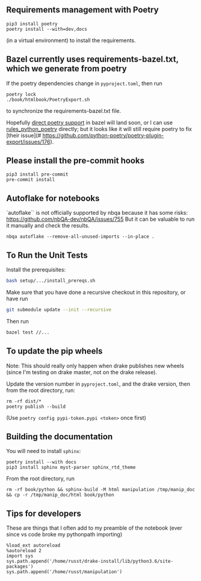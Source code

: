 ## Requirements management with Poetry

```
pip3 install poetry
poetry install --with=dev,docs
```
(in a virtual environment) to install the requirements.

## Bazel currently uses requirements-bazel.txt, which we generate from poetry

If the poetry dependencies change in `pyproject.toml`, then run
```
poetry lock
./book/htmlbook/PoetryExport.sh
```
to synchronize the requirements-bazel.txt file.

Hopefully [direct poetry
support](https://github.com/bazelbuild/rules_python/issues/340) in bazel will land soon, or I can use [rules_python_poetry](https://github.com/AndrewGuenther/rules_python_poetry) directly; but it looks like it will still require poetry to fix [their issue](# https://github.com/python-poetry/poetry-plugin-export/issues/176).

## Please install the pre-commit hooks

```
pip3 install pre-commit
pre-commit install
```

## Autoflake for notebooks

`autoflake`` is not officially supported by nbqa because it has some risks:
https://github.com/nbQA-dev/nbQA/issues/755 But it can be valuable to run it
manually and check the results.

```
nbqa autoflake --remove-all-unused-imports --in-place .
```

## To Run the Unit Tests

Install the prerequisites:
```bash
bash setup/.../install_prereqs.sh
```

Make sure that you have done a recursive checkout in this repository, or have run

```bash
git submodule update --init --recursive
```
Then run
```bash
bazel test //...
```

## To update the pip wheels

Note: This should really only happen when drake publishes new wheels (since I'm
testing on drake master, not on the drake release).

Update the version number in `pyproject.toml`, and the drake version, then from
the root directory, run:
```
rm -rf dist/*
poetry publish --build
```
(Use `poetry config pypi-token.pypi <token>` once first)

## Building the documentation

You will need to install `sphinx`:
```
poetry install --with docs
pip3 install sphinx myst-parser sphinx_rtd_theme
```

From the root directory, run
```
rm -rf book/python && sphinx-build -M html manipulation /tmp/manip_doc && cp -r /tmp/manip_doc/html book/python
```


## Tips for developers

These are things that I often add to my preamble of the notebook (ever since vs code broke my pythonpath importing)
```
%load_ext autoreload
%autoreload 2
import sys
sys.path.append('/home/russt/drake-install/lib/python3.6/site-packages')
sys.path.append('/home/russt/manipulation')
```

